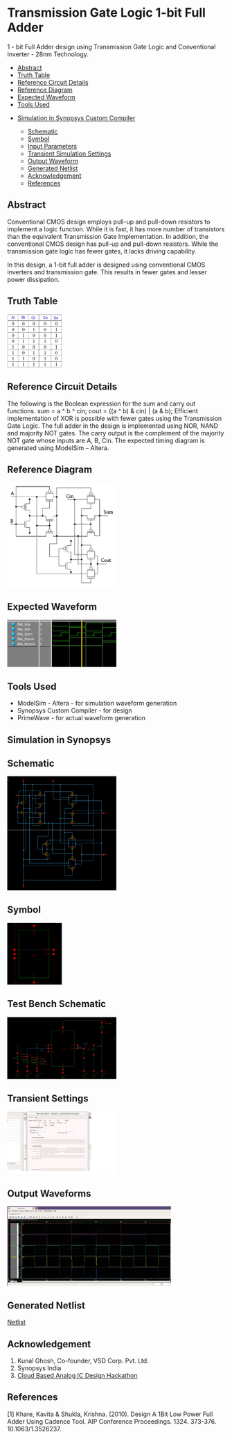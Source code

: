 # Transmission Gate Logic 1-bit Full Adder
1 - bit Full Adder design using Transmission Gate Logic and Conventional Inverter - 28nm Technology.
  * [Abstract](#abstract)
  * [Truth Table](#truth-table)
  * [Reference Circuit Details](#reference-circuit-details)
  * [Reference Diagram](#reference-diagram)
  * [Expected Waveform](#expected-waveform)
  * [Tools Used](#tools-used)
 
  
- [Simulation in Synopsys Custom Compiler](#simulation-in-synopsys)

  * [Schematic](#schematic)
  * [Symbol](#symbol)
  * [Input Parameters](#test-bench-schematic)
  * [Transient Simulation Settings](#transient-settings)
  * [Output Waveform](#output-waveforms)
  * [Generated Netlist](#generated-netlist)
  * [Acknowledgement](#acknowledgement)
  * [References](#references)

## Abstract
Conventional CMOS design employs pull-up and pull-down resistors to implement a logic function. While it is fast, it has more number of transistors than the equivalent Transmission Gate Implementation. In addition, the conventional CMOS design has pull-up and pull-down resistors. While the transmission gate logic has fewer gates, it lacks driving capability.

In this design, a 1-bit full adder is designed using conventional CMOS inverters and transmission gate. This results in fewer gates and lesser power dissipation.

## Truth Table
<img src="https://github.com/NAvi349/trans-full-adder/blob/main/images/truth_table.jpg" width="25%" height="25%">

## Reference Circuit Details
The following is the Boolean expression for the sum and carry out functions.
sum = a ^ b ^ cin;
cout = ((a ^ b) & cin) | (a & b);
Efficient implementation of XOR is possible with fewer gates using the Transmission Gate Logic. The full adder in the design is implemented using NOR, NAND and majority NOT gates. The carry output is the complement of the majority NOT gate whose inputs are A, B, Cin.
The expected timing diagram is generated using ModelSim – Altera.

## Reference Diagram
<img src="https://github.com/NAvi349/trans-full-adder/blob/main/images/Reference%20Circuit.jpg" alt="" title="" width="50%" height="50%">

## Expected Waveform
<img src="https://github.com/NAvi349/trans-full-adder/blob/main/images/Waveform.jpeg" alt="" title="" width="50%" height="50%">

## Tools Used
* ModelSim - Altera - for simulation waveform generation
* Synopsys Custom Compiler - for design
* PrimeWave - for actual waveform generation

## Simulation in Synopsys
## Schematic
<img src="https://github.com/NAvi349/trans-full-adder/blob/main/images/Schematic.jpg" alt="" title="" width="50%" height="50%">

## Symbol
<img src="https://github.com/NAvi349/trans-full-adder/blob/main/images/Symbol.jpeg" alt="" title="" width="25%" height="25%">

## Test Bench Schematic
<img src="https://github.com/NAvi349/trans-full-adder/blob/main/images/Test_Circuit.jpg" alt="" title="" width="50%" height="50%">

## Transient Settings
<img src="https://github.com/NAvi349/trans-full-adder/blob/main/images/Transient_settings.jpg" alt="" title="" width="50%" height="50%">

## Output Waveforms
<img src="https://github.com/NAvi349/trans-full-adder/blob/main/images/Output_Waveform.jpg" alt="" title="" width="75%" height="75%">

## Generated Netlist
<a href = https://github.com/NAvi349/trans-full-adder/blob/main/netlist/netlist.txt> Netlist </a>

## Acknowledgement
1. Kunal Ghosh, Co-founder, VSD Corp. Pvt. Ltd.
2. Synopsys India
3. <a href = https://www.iith.ac.in/events/2022/02/15/Cloud-Based-Analog-IC-Design-Hackathon/>Cloud Based Analog IC Design Hackathon </a>

## References
[1] Khare, Kavita & Shukla, Krishna. (2010). Design A 1Bit Low Power Full Adder Using Cadence Tool. AIP Conference Proceedings. 1324. 373-376. 10.1063/1.3526237.
